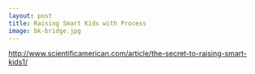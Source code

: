 ```yaml
---
layout: post
title: Raising Smart Kids with Process
image: bk-bridge.jpg
---
```


http://www.scientificamerican.com/article/the-secret-to-raising-smart-kids1/